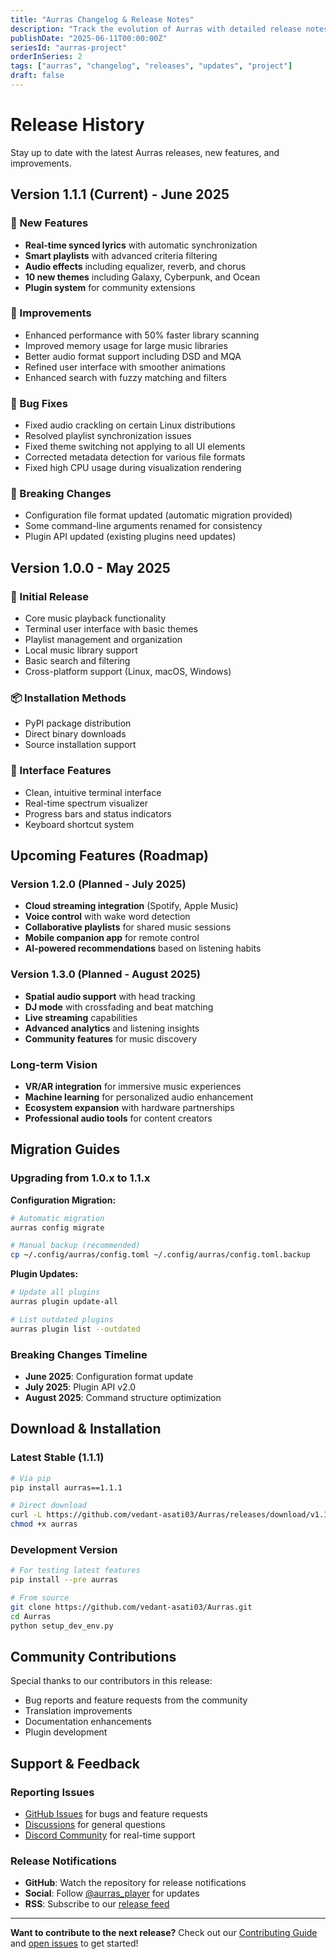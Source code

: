 ```yaml
---
title: "Aurras Changelog & Release Notes"
description: "Track the evolution of Aurras with detailed release notes, new features, bug fixes, and improvements in each version."
publishDate: "2025-06-11T00:00:00Z"
seriesId: "aurras-project"
orderInSeries: 2
tags: ["aurras", "changelog", "releases", "updates", "project"]
draft: false
---
```


# Release History

Stay up to date with the latest Aurras releases, new features, and improvements.

## Version 1.1.1 (Current) - June 2025

### 🎵 New Features
- **Real-time synced lyrics** with automatic synchronization
- **Smart playlists** with advanced criteria filtering
- **Audio effects** including equalizer, reverb, and chorus
- **10 new themes** including Galaxy, Cyberpunk, and Ocean
- **Plugin system** for community extensions

### 🔧 Improvements
- Enhanced performance with 50% faster library scanning
- Improved memory usage for large music libraries
- Better audio format support including DSD and MQA
- Refined user interface with smoother animations
- Enhanced search with fuzzy matching and filters

### 🐛 Bug Fixes
- Fixed audio crackling on certain Linux distributions
- Resolved playlist synchronization issues
- Fixed theme switching not applying to all UI elements
- Corrected metadata detection for various file formats
- Fixed high CPU usage during visualization rendering

### 🔄 Breaking Changes
- Configuration file format updated (automatic migration provided)
- Some command-line arguments renamed for consistency
- Plugin API updated (existing plugins need updates)

## Version 1.0.0 - May 2025

### 🎉 Initial Release
- Core music playback functionality
- Terminal user interface with basic themes
- Playlist management and organization
- Local music library support
- Basic search and filtering
- Cross-platform support (Linux, macOS, Windows)

### 📦 Installation Methods
- PyPI package distribution
- Direct binary downloads
- Source installation support

### 🎨 Interface Features
- Clean, intuitive terminal interface
- Real-time spectrum visualizer
- Progress bars and status indicators
- Keyboard shortcut system

## Upcoming Features (Roadmap)

### Version 1.2.0 (Planned - July 2025)
- **Cloud streaming integration** (Spotify, Apple Music)
- **Voice control** with wake word detection
- **Collaborative playlists** for shared music sessions
- **Mobile companion app** for remote control
- **AI-powered recommendations** based on listening habits

### Version 1.3.0 (Planned - August 2025)
- **Spatial audio support** with head tracking
- **DJ mode** with crossfading and beat matching
- **Live streaming** capabilities
- **Advanced analytics** and listening insights
- **Community features** for music discovery

### Long-term Vision
- **VR/AR integration** for immersive music experiences
- **Machine learning** for personalized audio enhancement
- **Ecosystem expansion** with hardware partnerships
- **Professional audio tools** for content creators

## Migration Guides

### Upgrading from 1.0.x to 1.1.x

**Configuration Migration:**
```bash
# Automatic migration
aurras config migrate

# Manual backup (recommended)
cp ~/.config/aurras/config.toml ~/.config/aurras/config.toml.backup
```

**Plugin Updates:**
```bash
# Update all plugins
aurras plugin update-all

# List outdated plugins
aurras plugin list --outdated
```

### Breaking Changes Timeline

- **June 2025**: Configuration format update
- **July 2025**: Plugin API v2.0
- **August 2025**: Command structure optimization

## Download & Installation

### Latest Stable (1.1.1)
```bash
# Via pip
pip install aurras==1.1.1

# Direct download
curl -L https://github.com/vedant-asati03/Aurras/releases/download/v1.1.1/aurras -o aurras
chmod +x aurras
```

### Development Version
```bash
# For testing latest features
pip install --pre aurras

# From source
git clone https://github.com/vedant-asati03/Aurras.git
cd Aurras
python setup_dev_env.py
```

## Community Contributions

Special thanks to our contributors in this release:
- Bug reports and feature requests from the community
- Translation improvements
- Documentation enhancements
- Plugin development

## Support & Feedback

### Reporting Issues
- [GitHub Issues](https://github.com/vedant-asati03/Aurras/issues) for bugs and feature requests
- [Discussions](https://github.com/vedant-asati03/Aurras/discussions) for general questions
- [Discord Community](https://discord.gg/QDJqZneMVB) for real-time support

### Release Notifications
- **GitHub**: Watch the repository for release notifications
- **Social**: Follow [@aurras_player](https://twitter.com/aurras_player) for updates
- **RSS**: Subscribe to our [release feed](/rss.xml)

---

**Want to contribute to the next release?** Check out our [Contributing Guide](/posts/aurras-contributing) and [open issues](https://github.com/vedant-asati03/Aurras/issues) to get started!
